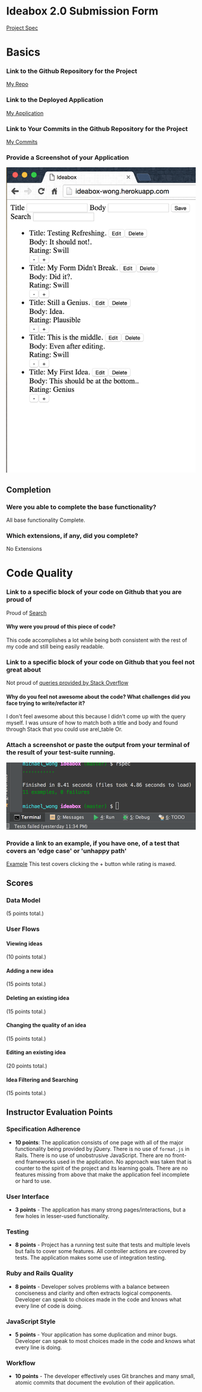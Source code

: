 # Ideabox 2.0 Submission Form
[Project Spec](https://github.com/turingschool/curriculum/blob/master/source/projects/revenge_of_idea_box.markdown)

# Basics

### Link to the Github Repository for the Project
[My Repo](https://github.com/Kealii/ideabox)

### Link to the Deployed Application
[My Application](https://ideabox-wong.herokuapp.com)

### Link to Your Commits in the Github Repository for the Project
[My Commits](https://github.com/Kealii/ideabox/commits/master)

### Provide a Screenshot of your Application
![ideabox](images/wong-ideabox.png)

## Completion

### Were you able to complete the base functionality?

All base functionality Complete.

### Which extensions, if any, did you complete?

No Extensions

# Code Quality

### Link to a specific block of your code on Github that you are proud of

Proud of [Search](https://github.com/Kealii/ideabox/blob/a3dd10e5616aa0ea6192373ad3bce3c2baf5ed39/app/assets/javascripts/ideas.js#L107)

#### Why were you proud of this piece of code?

This code accomplishes a lot while being both consistent with the rest of my code
and still being easily readable.

### Link to a specific block of your code on Github that you feel not great about

Not proud of [queries provided by Stack Overflow](https://github.com/Kealii/ideabox/blob/a3dd10e5616aa0ea6192373ad3bce3c2baf5ed39/app/controllers/ideas_controller.rb#L6)

#### Why do you feel not awesome about the code? What challenges did you face trying to write/refactor it?

I don't feel awesome about this because I didn't come up with the query myself. I was unsure of how to match both a
title and body and found through Stack that you could use arel_table Or.

### Attach a screenshot or paste the output from your terminal of the result of your test-suite running.

![Test Suite](images/wong-test.png)

### Provide a link to an example, if you have one, of a test that covers an 'edge case' or 'unhappy path'

[Example](https://github.com/Kealii/ideabox/blob/a3dd10e5616aa0ea6192373ad3bce3c2baf5ed39/spec/features/ideas_spec.rb#L82)
This test covers clicking the + button while rating is maxed.

## Scores

### Data Model

(5 points total.)

### User Flows

#### Viewing ideas

(10 points total.)

#### Adding a new idea

(15 points total.)

#### Deleting an existing idea

(15 points total.)

#### Changing the quality of an idea

(15 points total.)

#### Editing an existing idea

(20 points total.)

#### Idea Filtering and Searching

(15 points total.)

## Instructor Evaluation Points

### Specification Adherence

* **10 points**: The application consists of one page with all of the major functionality being provided by jQuery. There is no use of `format.js` in Rails. There is no use of unobstrusive JavaScript. There are no front-end frameworks used in the application. No approach was taken that is counter to the spirit of the project and its learning goals. There are no features missing from above that make the application feel incomplete or hard to use.

### User Interface

* **3 points** - The application has many strong pages/interactions, but a few holes in lesser-used functionality.

### Testing

* **8 points** - Project has a running test suite that tests and multiple levels but fails to cover some features. All controller actions are covered by tests. The application makes some use of integration testing.

### Ruby and Rails Quality

* **8 points** - Developer solves problems with a balance between conciseness and clarity and often extracts logical components. Developer can speak to choices made in the code and knows what every line of code is doing.

### JavaScript Style

* **5 points** - Your application has some duplication and minor bugs. Developer can speak to most choices made in the code and knows what every line is doing.

### Workflow

* **10 points** - The developer effectively uses Git branches and many small, atomic commits that document the evolution of their application.

